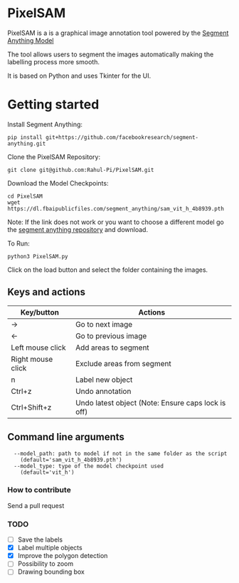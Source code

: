 # PixelSAM
PixelSAM is a is a graphical image annotation tool powered by the [Segment Anything Model](https://github.com/facebookresearch/segment-anything)

The tool allows users to segment the images automatically making the labelling process more smooth.

It is based on Python and uses Tkinter for the UI.

# Getting started
Install Segment Anything:
```
pip install git+https://github.com/facebookresearch/segment-anything.git
```
Clone the PixelSAM Repository:
```
git clone git@github.com:Rahul-Pi/PixelSAM.git
```
Download the Model Checkpoints:
```
cd PixelSAM
wget https://dl.fbaipublicfiles.com/segment_anything/sam_vit_h_4b8939.pth
```
Note: If the link does not work or you want to choose a different model go the [segment anything repository](https://github.com/facebookresearch/segment-anything#model-checkpoints) and download.

To Run:
```
python3 PixelSAM.py
```

Click on the load button and select the folder containing the images.

## Keys and actions
Key/button | Actions
--- | ---
→ | Go to next image
← | Go to previous image
Left mouse click | Add areas to segment
Right mouse click | Exclude areas from segment
n | Label new object
Ctrl+z | Undo annotation
Ctrl+Shift+z | Undo latest object (Note: Ensure caps lock is off)

## Command line arguments
```
  --model_path: path to model if not in the same folder as the script
    (default='sam_vit_h_4b8939.pth')
  --model_type: type of the model checkpoint used
    (default='vit_h')
```

### How to contribute
Send a pull request

### TODO
- [ ] Save the labels
- [x] Label multiple objects
- [x] Improve the polygon detection
- [ ] Possibility to zoom
- [ ] Drawing bounding box
